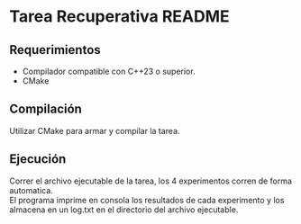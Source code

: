 # Tarea Recuperativa README

## Requerimientos

- Compilador compatible con C++23 o superior.
- CMake

## Compilación

Utilizar CMake para armar y compilar la tarea.

## Ejecución

Correr el archivo ejecutable de la tarea, los 4 experimentos corren de forma automatica.  
El programa imprime en consola los resultados de cada experimento y los almacena en un log.txt en el directorio del archivo ejecutable.